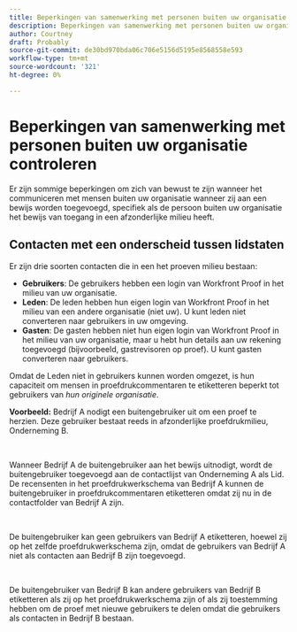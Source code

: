 ```yaml
---
title: Beperkingen van samenwerking met personen buiten uw organisatie controleren
description: Beperkingen van samenwerking met personen buiten uw organisatie controleren
author: Courtney
draft: Probably
source-git-commit: de30bd970bda06c706e5156d5195e8568558e593
workflow-type: tm+mt
source-wordcount: '321'
ht-degree: 0%

---
```


# Beperkingen van samenwerking met personen buiten uw organisatie controleren

Er zijn sommige beperkingen om zich van bewust te zijn wanneer het communiceren met mensen buiten uw organisatie wanneer zij aan een bewijs worden toegevoegd, specifiek als de persoon buiten uw organisatie het bewijs van toegang in een afzonderlijke milieu heeft.

## Contacten met een onderscheid tussen lidstaten

Er zijn drie soorten contacten die in een het proeven milieu bestaan:

* **Gebruikers**: De gebruikers hebben een login van Workfront Proof in het milieu van uw organisatie.
* **Leden**: De leden hebben hun eigen login van Workfront Proof in het milieu van een andere organisatie (niet uw). U kunt leden niet converteren naar gebruikers in uw omgeving.
* **Gasten**: De gasten hebben niet hun eigen login van Workfront Proof in het milieu van uw organisatie, maar u hebt hun details aan uw rekening toegevoegd (bijvoorbeeld, gastrevisoren op proef). U kunt gasten converteren naar gebruikers.

Omdat de Leden niet in gebruikers kunnen worden omgezet, is hun capaciteit om mensen in proefdrukcommentaren te etiketteren beperkt tot gebruikers van *hun originele organisatie*.

**Voorbeeld:** Bedrijf A nodigt een buitengebruiker uit om een proef te herzien. Deze gebruiker bestaat reeds in afzonderlijke proefdrukmilieu, Onderneming B.

 

Wanneer Bedrijf A de buitengebruiker aan het bewijs uitnodigt, wordt de buitengebruiker toegevoegd aan de contactlijst van Onderneming A als Lid. De recensenten in het proefdrukwerkschema van Bedrijf A kunnen de buitengebruiker in proefdrukcommentaren etiketteren omdat zij nu in de contactfolder van Bedrijf A zijn.

 

De buitengebruiker kan geen gebruikers van Bedrijf A etiketteren, hoewel zij op het zelfde proefdrukwerkschema zijn, omdat de gebruikers van Bedrijf A niet als contacten aan Bedrijf B zijn toegevoegd.

 

De buitengebruiker van Bedrijf B kan andere gebruikers van Bedrijf B etiketteren als zij op het proefdrukwerkschema zijn of als zij toestemming hebben om de proef met nieuwe gebruikers te delen omdat die gebruikers als contacten in Bedrijf B bestaan.
